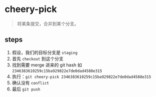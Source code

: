 # cheery-pick
> 将某条提交，合并到某个分支。


## steps
1. 假设，我们的目标分支是 `staging` 
2. 首先 `checkout` 到这个分支
3. 找到需要 merge 进来的 git hash 如 `2346383610259c15ba929822e7de0dad4588e315`
4. 执行：`git cheery-pick 2346383610259c15ba929822e7de0dad4588e315`
5. 确认没有 `conflict`
6. 最后 `git push`
